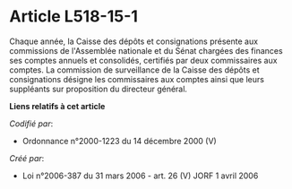 # Article L518-15-1

Chaque année, la Caisse des dépôts et consignations présente aux commissions de l'Assemblée nationale et du Sénat chargées
des finances ses comptes annuels et consolidés, certifiés par deux commissaires aux comptes. La commission de surveillance de
la Caisse des dépôts et consignations désigne les commissaires aux comptes ainsi que leurs suppléants sur proposition du
directeur général.

**Liens relatifs à cet article**

_Codifié par_:

  - Ordonnance n°2000-1223 du 14 décembre 2000 (V)

_Créé par_:

  - Loi n°2006-387 du 31 mars 2006 - art. 26 (V) JORF 1 avril 2006
